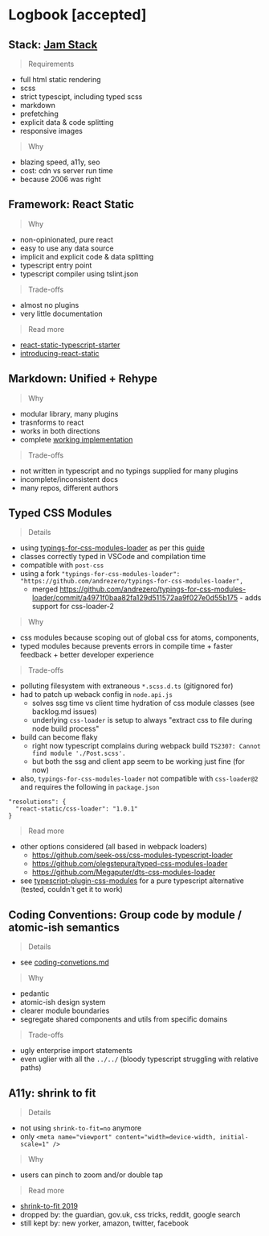 # Logbook [accepted]

## Stack: [Jam Stack](https://jamstack.org/)

> Requirements

- full html static rendering
- scss
- strict typescipt, including typed scss
- markdown
- prefetching
- explicit data & code splitting
- responsive images

> Why

- blazing speed, a11y, seo
- cost: cdn vs server run time
- because 2006 was right

## Framework: React Static

> Why

- non-opinionated, pure react
- easy to use any data source
- implicit and explicit code & data splitting
- typescript entry point
- typescript compiler using tslint.json

> Trade-offs

- almost no plugins
- very little documentation

> Read more

- [react-static-typescript-starter](https://github.com/sw-yx/react-static-typescript-starter)
- [introducing-react-static](https://medium.com/@tannerlinsley/%EF%B8%8F-introducing-react-static-a-progressive-static-site-framework-for-react-3470d2a51ebc)

## Markdown: Unified + Rehype

> Why

- modular library, many plugins
- trasnforms to react
- works in both directions
- complete [working implementation](https://github.com/s-thom/website/blob/develop/src/components/MdRenderer/index.tsx)

> Trade-offs

- not written in typescript and no typings supplied for many plugins
- incomplete/inconsistent docs
- many repos, different authors

## Typed CSS Modules

> Details

- using [typings-for-css-modules-loader](https://github.com/Jimdo/typings-for-css-modules-loader) as per this [guide](https://medium.com/@sapegin/css-modules-with-typescript-and-webpack-6b221ebe5f10)
- classes correctly typed in VSCode and compilation time
- compatible with `post-css`
- using a fork `"typings-for-css-modules-loader": "https://github.com/andrezero/typings-for-css-modules-loader",`
  - merged https://github.com/andrezero/typings-for-css-modules-loader/commit/a4971f0baa82fa129d511572aa9f027e0d55b175 - adds support for css-loader-2

> Why

- css modules because scoping out of global css for atoms, components,
- typed modules because prevents errors in compile time + faster feedback + better developer experience

> Trade-offs

- polluting filesystem with extraneous `*.scss.d.ts` (gitignored for)
- had to patch up weback config in `node.api.js`
  - solves ssg time vs client time hydration of css module classes (see backlog.md issues)
  - underlying `css-loader` is setup to always "extract css to file during node build process"
- build can become flaky
  - right now typescript complains during webpack build `TS2307: Cannot find module './Post.scss'.`
  - but both the ssg and client app seem to be working just fine (for now)
- also, `typings-for-css-modules-loader` not compatible with `css-loader@2` and requires the following in `package.json`

```
"resolutions": {
  "react-static/css-loader": "1.0.1"
}
```

> Read more

- other options considered (all based in webpack loaders)
  - https://github.com/seek-oss/css-modules-typescript-loader
  - https://github.com/olegstepura/typed-css-modules-loader
  - https://github.com/Megaputer/dts-css-modules-loader
- see [typescript-plugin-css-modules](https://github.com/mrmckeb/typescript-plugin-css-modules) for a pure typescript alternative (tested, couldn't get it to work)

## Coding Conventions: Group code by module / atomic-ish semantics

> Details

- see [coding-convetions.md](./coding-convetions.md)

> Why

- pedantic
- atomic-ish design system
- clearer module boundaries
- segregate shared components and utils from specific domains

> Trade-offs

- ugly enterprise import statements
- even uglier with all the `../../` (bloody typescript struggling with relative paths)

## A11y: shrink to fit

> Details

- not using `shrink-to-fit=no` anymore
- only `<meta name="viewport" content="width=device-width, initial-scale=1" />`

> Why

- users can pinch to zoom and/or double tap

> Read more

- [shrink-to-fit 2019](https://www.scottohara.me/blog/2018/12/11/shrink-to-fit.html)
- dropped by: the guardian, gov.uk, css tricks, reddit, google search
- still kept by: new yorker, amazon, twitter, facebook
